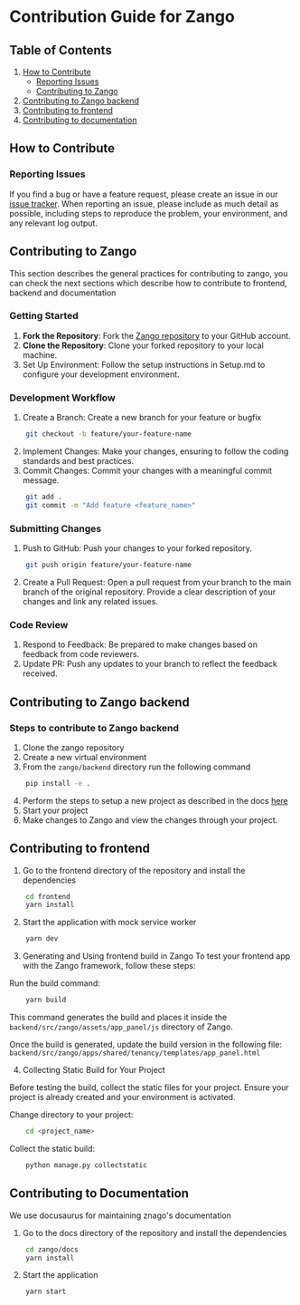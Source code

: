# Contribution Guide for Zango

## Table of Contents
1. [How to Contribute](#how-to-contribute)
    - [Reporting Issues](#reporting-issues)
    - [Contributing to Zango](#contributing-to-zango)
2. [Contributing to Zango backend](#contributing-to-zango-backend)
3. [Contributing to frontend](#contributing-to-frontend)
4. [Contributing to documentation](#contributing-to-documentation)


## How to Contribute

### Reporting Issues
If you find a bug or have a feature request, please create an issue in our [issue tracker](https://github.com/Healthlane-Technologies/Zango/issues). When reporting an issue, please include as much detail as possible, including steps to reproduce the problem, your environment, and any relevant log output.

## Contributing to Zango

This section describes the general practices for contributing to zango, you can check the next sections which describe how to contribute to frontend, backend and documentation

### Getting Started
1. **Fork the Repository**: Fork the [Zango repository](https://github.com/Healthlane-Technologies/Zango) to your GitHub account.
2. **Clone the Repository**: Clone your forked repository to your local machine.
3. Set Up Environment: Follow the setup instructions in Setup.md to configure your development environment.

### Development Workflow

1. Create a Branch: Create a new branch for your feature or bugfix
```bash
    git checkout -b feature/your-feature-name
```
2. Implement Changes: Make your changes, ensuring to follow the coding standards and best practices.
3. Commit Changes: Commit your changes with a meaningful commit message.
```bash
    git add .
    git commit -m "Add feature <feature_name>"
```

### Submitting Changes
1. Push to GitHub: Push your changes to your forked repository.
```bash
    git push origin feature/your-feature-name
```
2. Create a Pull Request: Open a pull request from your branch to the main branch of the original repository. Provide a clear description of your changes and link any related issues.

### Code Review
1. Respond to Feedback: Be prepared to make changes based on feedback from code reviewers.
2. Update PR: Push any updates to your branch to reflect the feedback received.

## Contributing to Zango backend

### Steps to contribute to Zango backend
1. Clone the zango repository
2. Create a new virtual environment
3. From the `zango/backend` directory run the following command
```bash
    pip install -e .
```
4. Perform the steps to setup a new project as described in the docs [here](https://www.zango.dev/docs/core/getting-started/installing-zelthy/manual#zango-the-zango-cli)
5. Start your project
6. Make changes to Zango and view the changes through your project.

## Contributing to frontend

1. Go to the frontend directory of the repository and install the dependencies

```bash
    cd frontend
    yarn install
```

2. Start the application with mock service worker

```bash
    yarn dev
```

3. Generating and Using frontend build in Zango
To test your frontend app with the Zango framework, follow these steps:

Run the build command:

```bash
    yarn build
```
This command generates the build and places it inside the `backend/src/zango/assets/app_panel/js` directory of Zango.


Once the build is generated, update the build version in the following file:
`backend/src/zango/apps/shared/tenancy/templates/app_panel.html`

4. Collecting Static Build for Your Project

Before testing the build, collect the static files for your project. Ensure your project is already created and your environment is activated.

Change directory to your project:
```bash
    cd <project_name>
```

Collect the static build:

```bash
    python manage.py collectstatic
```

## Contributing to Documentation

We use docusaurus for maintaining znago's documentation

1. Go to the docs directory of the repository and install the dependencies

```bash
    cd zango/docs
    yarn install
```

2. Start the application

```bash
    yarn start
```